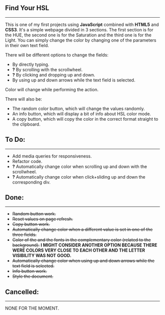 ## Find Your HSL

---

This is one of my first projects using **JavaScript** combined with **HTML5** and **CSS3**.
It's a simple webpage divided in 3 sections.
The first section is for the HUE, the second one is for the Saturation and the third one is for the Light.
You can simply change the color by changing one of the parameters in their own text field.

There will be different options to change the fields:

-   By directly typing.
-   **?** By scrolling with the scrollwheel.
-   **?** By clicking and dropping up and down.
-   By using up and down arrows while the text field is selected.

Color will change while performing the action.

There will also be:

-   The random color button, which will change the values randomly.
-   An info button, which will display a bit of info about HSL color mode.
-   A copy button, which will copy the color in the correct format straight to the clipboard.

## To Do:

---

-   Add media queries for responsiveness.
-   Refactor code.
-   **?** Automatically change color when scrolling up and down with the scrollwheel.
-   **?** Automatically change color when click+sliding up and down the corresponding div.

## Done:

---

-   ~~Random button work.~~
-   ~~Reset values on page refresh.~~
-   ~~Copy button work.~~
-   ~~Automatically change color when a different value is set in one of the three fields.~~
-   ~~Color of the and the fonts in the complementary color (related to the background).~~ **I MIGHT CONSIDER ANOTHER OPTION BECAUSE THERE WERE COLORS VERY CLOSE TO EACH OTHER AND THE LETTER VISIBILITY WAS NOT GOOD.**
-   ~~Automatically change color when using up and down arrows while the text field is selected.~~
-   ~~Info button work.~~
-   ~~Style the document.~~

## Cancelled:

---

NONE FOR THE MOMENT.
